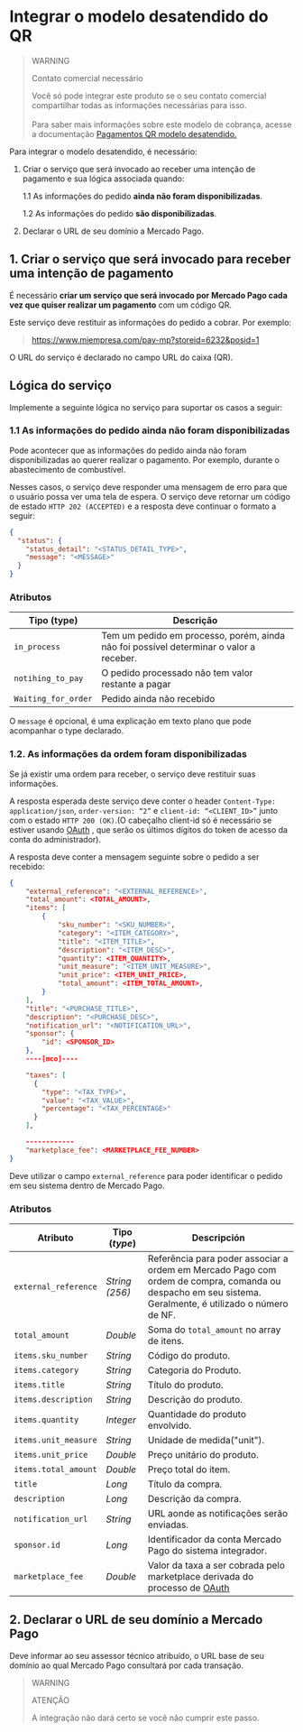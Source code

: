 # Integrar o modelo desatendido do QR

> WARNING
>
> Contato comercial necessário
>
> Você só pode integrar este produto se o seu contato comercial compartilhar todas as informações necessárias para isso.
> </br></br>
> Para saber mais informações sobre este modelo de cobrança, acesse a documentação [Pagamentos QR modelo desatendido.](/developers/pt/docs/qr-code/qr-unattended/qr-unattended-part-a)

Para integrar o modelo desatendido, é necessário: 
  
1.  Criar o serviço que será invocado ao receber uma intenção de pagamento e sua lógica associada quando: 

    1.1 As informações do pedido **ainda não foram disponibilizadas**.

    1.2 As informações do pedido **são disponibilizadas**.

2. Declarar o URL de seu domínio a Mercado Pago.

## 1. Criar o serviço que será invocado para receber uma intenção de pagamento 

É necessário **criar um serviço que será invocado por Mercado Pago cada vez que quiser realizar um pagamento** com um código QR.

Este serviço deve restituir as informações do pedido a cobrar. Por exemplo:

> https://www.miempresa.com/pay-mp?storeid=6232&posid=1 

O URL do serviço é declarado no campo URL do caixa (QR).

## Lógica do serviço 

Implemente a seguinte lógica no serviço para suportar os casos a seguir: 

### 1.1 As informações do pedido ainda não foram disponibilizadas

Pode acontecer que as informações do pedido ainda não foram disponibilizadas ao querer realizar o pagamento. Por exemplo, durante o abastecimento de combustível. 

Nesses casos, o serviço deve responder uma mensagem de erro para que o usuário possa ver uma tela de espera. O serviço deve retornar um código de estado `HTTP 202 (ACCEPTED)` e a resposta deve continuar o formato a seguir: 

```json
{
  "status": {
    "status_detail": "<STATUS_DETAIL_TYPE>",
    "message": "<MESSAGE>"
  }
}
```

### Atributos

| Tipo (type)       |  Descrição                                                 |
| ------------- | ------------------------------------------------------------ |
| `in_process`     | Tem um pedido em processo, porém, ainda não foi possível determinar o valor a receber. |
| `notihing_to_pay`           | O pedido processado não tem valor restante a pagar |
| `Waiting_for_order`           | Pedido ainda não recebido |

O `message` é opcional, é uma explicação em texto plano que pode acompanhar o type declarado.

### 1.2. As informações da ordem foram disponibilizadas

Se já existir uma ordem para receber, o serviço deve restituir suas informações. 

A resposta esperada deste serviço deve conter o header `Content-Type: application/json`, `order-version: “2”` e `client-id: “<CLIENT_ID>”` junto com o estado `HTTP 200 (OK)`.(O cabeçalho client-id só é necessário se estiver usando [OAuth](https://www.mercadopago[FAKER][URL][DOMAIN]/developers/pt/docs/qr-code/additional-content/security/oauth/introduction) , que serão os últimos dígitos do token de acesso da conta do administrador).

A resposta deve conter a mensagem seguinte sobre o pedido a ser recebido: 

```json
{
    "external_reference": "<EXTERNAL_REFERENCE>",
    "total_amount": <TOTAL_AMOUNT>,
    "items": [
        {
            "sku_number": "<SKU_NUMBER>",
            "category": "<ITEM_CATEGORY>",
            "title": "<ITEM_TITLE>",
            "description": "<ITEM_DESC>",
            "quantity": <ITEM_QUANTITY>,
            "unit_measure": "<ITEM_UNIT_MEASURE>",
            "unit_price": <ITEM_UNIT_PRICE>,
            "total_amount": <ITEM_TOTAL_AMOUNT>,
        }
    ],
    "title": "<PURCHASE_TITLE>",
    "description": "<PURCHASE_DESC>",
    "notification_url": "<NOTIFICATION_URL>",
    "sponsor": {
        "id": <SPONSOR_ID>
    },
    ----[mco]----

    "taxes": [
      {
        "type": "<TAX_TYPE>",
        "value": "<TAX_VALUE>",
        "percentage": "<TAX_PERCENTAGE>"
      }
    ],

    ------------
    "marketplace_fee": <MARKETPLACE_FEE_NUMBER>
}
```

Deve utilizar o campo `external_reference` para poder identificar o pedido em seu sistema dentro de Mercado Pago.

### Atributos

| Atributo            | Tipo (_type_)       |  Descripción               |
| ------------- | ------------- | ------------------------------------------------------------ |
| `external_reference` | _String (256)_ | Referência para poder associar a ordem em Mercado Pago com ordem de compra, comanda ou despacho em seu sistema. Geralmente, é utilizado o número de NF.  |
| `total_amount` | _Double_ | Soma do `total_amount` no array de itens. |
| `items.sku_number` | _String_ | Código do produto. |
| `items.category` | _String_ | Categoria do Produto. |
| `items.title` | _String_ | Título do produto. |
| `items.description` | _String_ | Descrição do produto.  |
| `items.quantity` | _Integer_ | Quantidade do produto envolvido.  |
| `items.unit_measure` | _String_ | Unidade de medida("unit"). |
| `items.unit_price` | _Double_ | Preço unitário do produto. |
| `items.total_amount` | _Double_ | Preço total do item. |
| `title` | _Long_ | Título da compra.  |
| `description` | _Long_ | Descrição da compra. |
| `notification_url` | _String_ | URL aonde as notificações serão enviadas.  |
| `sponsor.id` | _Long_ | Identificador da conta Mercado Pago do sistema integrador. |
| `marketplace_fee` | _Double_ | Valor da taxa a ser cobrada pelo marketplace derivada do processo de [OAuth](https://www.mercadopago[FAKER][URL][DOMAIN]/developers/es/docs/qr-code/additional-content/security/oauth/introduction) |

## 2. Declarar o URL de seu domínio a Mercado Pago

Deve informar ao seu assessor técnico atribuído, o URL base de seu domínio ao qual Mercado Pago consultará por cada transação. 

> WARNING
> 
> ATENÇÃO
> 
> A integração não dará certo se você não cumprir este passo. 